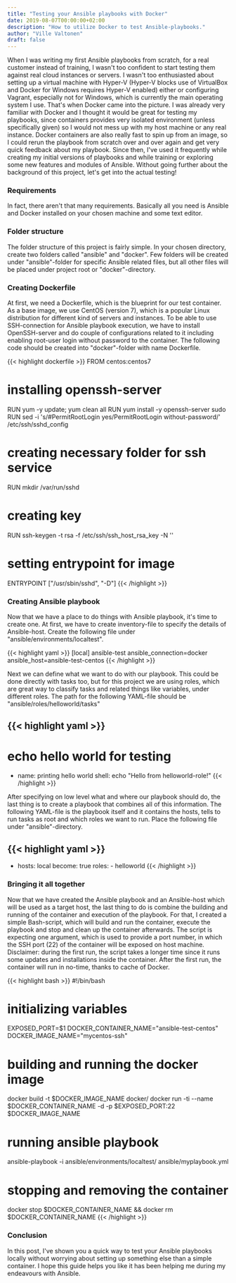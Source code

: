 ```yaml
---
title: "Testing your Ansible playbooks with Docker"
date: 2019-08-07T00:00:00+02:00
description: "How to utilize Docker to test Ansible-playbooks."
author: "Ville Valtonen"
draft: false
---
```


When I was writing my first Ansible playbooks from scratch, for a real customer instead of training, I wasn't too confident to start testing them against real cloud instances or servers. I wasn't too enthusiasted about setting up a virtual machine with Hyper-V (Hyper-V blocks use of VirtualBox and Docker for Windows requires Hyper-V enabled) either or configuring Vagrant, especially not for Windows, which is currently the main operating system I use. That's when Docker came into the picture. I was already very familiar with Docker and I thought it would be great for testing my playbooks, since containers provides very isolated environment (unless specifically given) so I would not mess up with my host machine or any real instance. Docker containers are also really fast to spin up from an image, so I could rerun the playbook from scratch over and over again and get very quick feedback about my playbook. Since then, I've used it frequently while creating my initial versions of playbooks and while training or exploring some new features and modules of Ansible. Without going further about the background of this project, let's get into the actual testing!

### Requirements

In fact, there aren't that many requirements. Basically all you need is Ansible and Docker installed on your chosen machine and some text editor.

### Folder structure

The folder structure of this project is fairly simple. In your chosen directory, create two folders called "ansible" and "docker". Few folders will be created under "ansible"-folder for specific Ansible related files, but all other files will be placed under project root or "docker"-directory.

### Creating Dockerfile

At first, we need a Dockerfile, which is the blueprint for our test container. As a base image, we use CentOS (version 7), which is a popular Linux distribution for different kind of servers and instances. To be able to use SSH-connection for Ansible playbook execution, we have to install OpenSSH-server and do couple of configurations related to it including enabling root-user login without password to the container. The following code should be created into "docker"-folder with name Dockerfile.

{{< highlight dockerfile >}}
FROM centos:centos7

# installing openssh-server
RUN yum -y update; yum clean all
RUN yum install -y openssh-server sudo
RUN sed -i 's/#PermitRootLogin yes/PermitRootLogin without-password/' /etc/ssh/sshd_config

# creating necessary folder for ssh service
RUN mkdir /var/run/sshd

# creating key
RUN ssh-keygen -t rsa -f /etc/ssh/ssh_host_rsa_key -N ''

# setting entrypoint for image
ENTRYPOINT ["/usr/sbin/sshd", "-D"]
{{< /highlight >}}

### Creating Ansible playbook

Now that we have a place to do things with Ansible playbook, it's time to create one. At first, we have to create inventory-file to specify the details of Ansible-host. Create the following file under "ansible/environments/localtest".

{{< highlight yaml >}}
[local]
ansible-test ansible_connection=docker ansible_host=ansible-test-centos
{{< /highlight >}}

Next we can define what we want to do with our playbook. This could be done directly with tasks too, but for this project we are using roles, which are great way to classify tasks and related things like variables, under different roles. The path for the following YAML-file should be "ansible/roles/helloworld/tasks"

## {{< highlight yaml >}}

# echo hello world for testing
- name: printing hello world
  shell: echo "Hello from helloworld-role!"
  {{< /highlight >}}

After specifying on low level what and where our playbook should do, the last thing is to create a playbook that combines all of this information. The following YAML-file is the playbook itself and it contains the hosts, tells to run tasks as root and which roles we want to run. Place the following file under "ansible"-directory.

## {{< highlight yaml >}}

- hosts: local
  become: true
  roles: - helloworld
  {{< /highlight >}}

### Bringing it all together

Now that we have created the Ansible playbook and an Ansible-host which will be used as a target host, the last thing to do is combine the building and running of the container and execution of the playbook. For that, I created a simple Bash-script, which will build and run the container, execute the playbook and stop and clean up the container afterwards. The script is expecting one argument, which is used to provide a port number, in which the SSH port (22) of the container will be exposed on host machine. Disclaimer: during the first run, the script takes a longer time since it runs some updates and installations inside the container. After the first run, the container will run in no-time, thanks to cache of Docker.

{{< highlight bash >}}
#!/bin/bash

# initializing variables
EXPOSED_PORT=$1
DOCKER_CONTAINER_NAME="ansible-test-centos"
DOCKER_IMAGE_NAME="mycentos-ssh"

# building and running the docker image
docker build -t $DOCKER_IMAGE_NAME docker/
docker run -ti --name $DOCKER_CONTAINER_NAME -d -p $EXPOSED_PORT:22 $DOCKER_IMAGE_NAME

# running ansible playbook
ansible-playbook -i ansible/environments/localtest/ ansible/myplaybook.yml

# stopping and removing the container
docker stop $DOCKER_CONTAINER_NAME && docker rm $DOCKER_CONTAINER_NAME
{{< /highlight >}}

### Conclusion

In this post, I've shown you a quick way to test your Ansible playbooks locally without worrying about setting up something else than a simple container. I hope this guide helps you like it has been helping me during my endeavours with Ansible.
